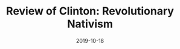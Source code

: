 ---
title: "Review of Clinton: Revolutionary Nativism"
date: 2019-10-18
draft: false
tags: ["articles"]
externalUrl: "https://www.comparativ.net/v2/article/view/2908"
---